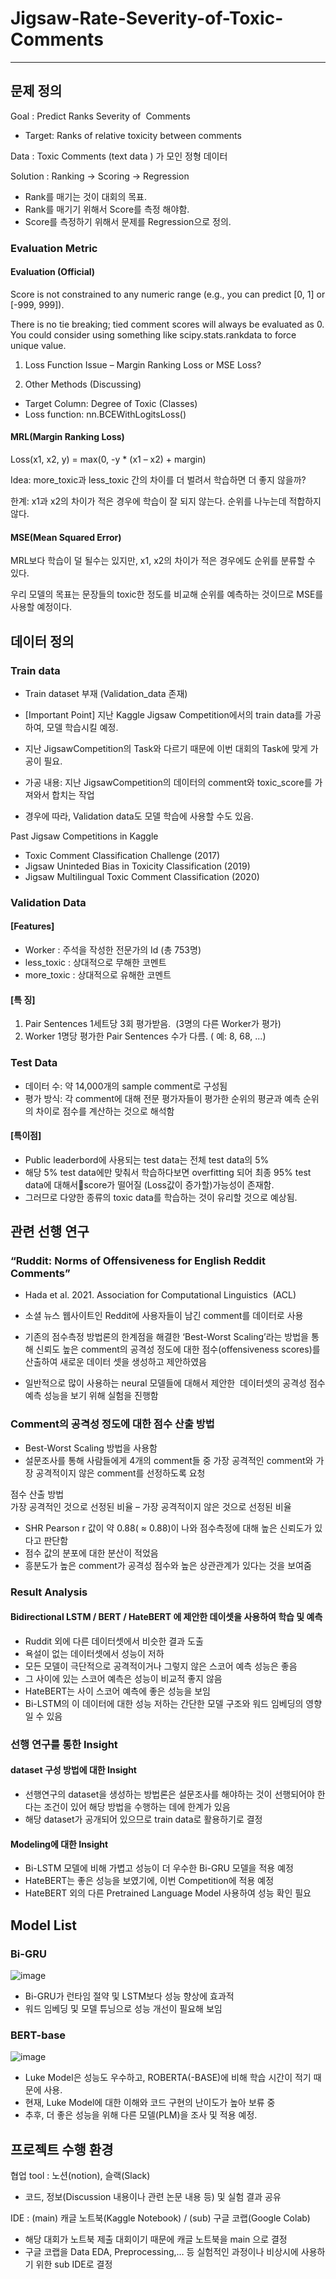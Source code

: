 # Jigsaw-Rate-Severity-of-Toxic-Comments

--- 

## 문제 정의

 Goal : Predict Ranks Severity of  Comments
 
- Target: Ranks of relative toxicity between comments

 Data : Toxic Comments (text data ) 가 모인 정형 데이터
 
 Solution : Ranking -> Scoring -> Regression  
- Rank를 매기는 것이 대회의 목표.
- Rank를 매기기 위해서 Score를 측정 해야함.
- Score를 측정하기 위해서 문제를 Regression으로 정의.


### Evaluation Metric

#### Evaluation (Official)

Score is not constrained to any numeric range (e.g., you can predict [0, 1] or [-999, 999]).

There is no tie breaking; tied comment scores will always be evaluated as 0. You could consider using something like scipy.stats.rankdata to force unique value.

1) Loss Function Issue – Margin Ranking Loss or MSE Loss?

2) Other Methods (Discussing)
- Target Column: Degree of Toxic (Classes)
- Loss function: nn.BCEWithLogitsLoss()

#### MRL(Margin Ranking Loss)

Loss(x1, x2, y) = max(0, -y * (x1 – x2) + margin)

Idea: more_toxic과 less_toxic 간의 차이를 더 벌려서 학습하면 더 좋지 않을까?

한계: x1과 x2의 차이가 적은 경우에 학습이 잘 되지 않는다. 순위를 나누는데 적합하지 않다.

#### MSE(Mean Squared Error)

MRL보다 학습이 덜 될수는 있지만, x1, x2의 차이가 적은 경우에도 순위를 분류할 수 있다.

우리 모델의 목표는 문장들의 toxic한 정도를 비교해 순위를 예측하는 것이므로 MSE를 사용할 예정이다.


## 데이터 정의

### Train data

- Train dataset 부재 (Validation_data 존재)

- [Important Point] 지난 Kaggle Jigsaw Competition에서의 train data를 가공하여, 모델 학습시킬 예정.

- 지난 JigsawCompetition의 Task와 다르기 때문에 이번 대회의 Task에 맞게 가공이 필요.

- 가공 내용: 지난 JigsawCompetition의 데이터의 comment와 toxic_score를 가져와서 합치는 작업

- 경우에 따라, Validation data도 모델 학습에 사용할 수도 있음.

Past Jigsaw Competitions in Kaggle 
- Toxic Comment Classification Challenge (2017)
- Jigsaw Uninteded Bias in Toxicity Classification (2019)
- Jigsaw Multilingual Toxic Comment Classification (2020)


### Validation Data
#### [Features]
- Worker : 주석을 작성한 전문가의 Id (총 753명)
- less_toxic : 상대적으로 무해한 코멘트
- more_toxic : 상대적으로 유해한 코멘트

#### [특 징]
 1) Pair Sentences 1세트당 3회 평가받음.  (3명의 다른 Worker가 평가)
 2) Worker 1명당 평가한 Pair Sentences 수가 다름. ( 예: 8, 68, ...)

### Test Data

- 데이터 수: 약 14,000개의 sample comment로 구성됨
- 평가 방식: 각 comment에 대해 전문 평가자들이 평가한 순위의 평균과 예측 순위의 차이로 점수를 계산하는 것으로 해석함

#### [특이점]
- Public leaderbord에 사용되는 test data는 전체 test data의 5%
- 해당 5% test data에만 맞춰서 학습하다보면 overfitting 되어 최종 95% test data에 대해서score가 떨어질 (Loss값이 증가할)가능성이 존재함.
- 그러므로 다양한 종류의 toxic data를 학습하는 것이 유리할 것으로 예상됨.


## 관련 선행 연구
### “Ruddit: Norms of Offensiveness for English Reddit Comments”
- Hada et al. 2021. Association for Computational Linguistics  (ACL)
- 소셜 뉴스 웹사이트인 Reddit에 사용자들이 남긴 comment를 데이터로 사용
- 기존의 점수측정 방법론의 한계점을 해결한 ‘Best-Worst Scaling’라는 방법을 통해 신뢰도 높은 comment의 공격성 정도에 대한 점수(offensiveness scores)를 산출하여 새로운 데이터 셋을 생성하고 제안하였음

- 일반적으로 많이 사용하는 neural 모델들에 대해서 제안한  데이터셋의 공격성 점수 예측 성능을 보기 위해 실험을 진행함

### Comment의 공격성 정도에 대한 점수 산출 방법 

- Best-Worst Scaling 방법을 사용함
- 설문조사를 통해 사람들에게 4개의 comment들 중 가장 공격적인 comment와 가장 공격적이지 않은 comment를 선정하도록 요청

점수 산출 방법  
      가장 공격적인 것으로 선정된 비율 – 가장 공격적이지 않은 것으로 선정된 비율


- SHR Pearson r 값이 약 0.88( ≈ 0.88)이 나와 점수측정에 대해 높은 신뢰도가 있다고 판단함
- 점수 값의 분포에 대한 분산이 적었음
- 흥분도가 높은 comment가 공격성 점수와 높은 상관관계가 있다는 것을 보여줌

### Result Analysis
#### Bidirectional LSTM / BERT / HateBERT 에 제안한 데이셋을 사용하여 학습 및 예측
- Ruddit 외에 다른 데이터셋에서 비슷한 결과 도출
- 욕설이 없는 데이터셋에서 성능이 저하
- 모든 모델이 극단적으로 공격적이거나 그렇지 않은 스코어 예측 성능은 좋음
- 그 사이에 있는 스코어 예측은 성능이 비교적 좋지 않음
- HateBERT는 사이 스코어 예측에 좋은 성능을 보임
- Bi-LSTM의 이 데이터에 대한 성능 저하는 간단한 모델 구조와 워드 임베딩의 영향일 수 있음

### 선행 연구를 통한 Insight

#### dataset 구성 방법에 대한 Insight

- 선행연구의 dataset을 생성하는 방법론은 설문조사를 해야하는 것이 선행되어야 한다는 조건이 있어 해당 방법을 수행하는 데에 한계가 있음
- 해당 dataset가 공개되어 있으므로 train data로 활용하기로 결정

#### Modeling에 대한 Insight

- Bi-LSTM 모델에 비해 가볍고 성능이 더 우수한 Bi-GRU 모델을 적용 예정
- HateBERT는 좋은 성능을 보였기에, 이번 Competition에 적용 예정
- HateBERT 외의 다른 Pretrained Language Model 사용하여 성능 확인 필요


## Model List
### Bi-GRU
![image](https://user-images.githubusercontent.com/69458840/144071887-03298f33-5206-49fd-9c67-322a427d21fb.png)

- Bi-GRU가 런타임 절약 및 LSTM보다 성능 향상에 효과적 
- 워드 임베딩 및 모델 튜닝으로 성능 개선이 필요해 보임

### BERT-base
![image](https://user-images.githubusercontent.com/69458840/144072355-462e20d9-7273-41c8-a3a6-8bd91675b553.png)
- Luke Model은 성능도 우수하고, ROBERTA(-BASE)에 비해 학습 시간이 적기 때문에 사용.
- 현재, Luke Model에 대한 이해와 코드 구현의 난이도가 높아 보류 중
- 추후, 더 좋은 성능을 위해 다른 모델(PLM)을 조사 및 적용 예정. 

## 프로젝트 수행 환경
협업 tool : 노션(notion), 슬랙(Slack) 
- 코드, 정보(Discussion 내용이나 관련 논문 내용 등) 및 실험 결과 공유

IDE : (main) 캐글 노트북(Kaggle Notebook) / (sub) 구글 코랩(Google Colab)
- 해당 대회가 노트북 제출 대회이기 때문에 캐글 노트북을 main 으로 결정
- 구글 코랩을 Data EDA, Preprocessing,… 등 실험적인 과정이나 비상시에 사용하기 위한 sub IDE로 결정

